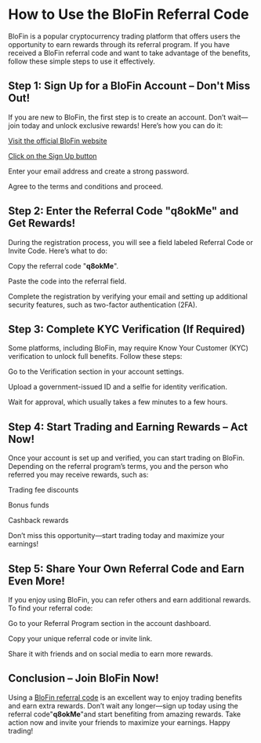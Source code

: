 <h1>How to Use the BloFin Referral Code</h1>

BloFin is a popular cryptocurrency trading platform that offers users the opportunity to earn rewards through its referral program. If you have received a BloFin referral code and want to take advantage of the benefits, follow these simple steps to use it effectively.

<h2>Step 1: Sign Up for a BloFin Account – Don't Miss Out!</h2>

If you are new to BloFin, the first step is to create an account. Don’t wait—join today and unlock exclusive rewards! Here’s how you can do it:

<a href="https://blofin.com/register?referral_code=q8okMe">Visit the official BloFin website</a>

<a href="https://blofin.com/register?referral_code=q8okMe">Click on the Sign Up button</a>

Enter your email address and create a strong password.

Agree to the terms and conditions and proceed.

<h2>Step 2: Enter the Referral Code "<strong>q8okMe</strong>" and Get Rewards!</h2>

During the registration process, you will see a field labeled Referral Code or Invite Code. Here’s what to do:

Copy the referral code "<strong>q8okMe</strong>".

Paste the code into the referral field.

Complete the registration by verifying your email and setting up additional security features, such as two-factor authentication (2FA).

<h2>Step 3: Complete KYC Verification (If Required)</h2>

Some platforms, including BloFin, may require Know Your Customer (KYC) verification to unlock full benefits. Follow these steps:

Go to the Verification section in your account settings.

Upload a government-issued ID and a selfie for identity verification.

Wait for approval, which usually takes a few minutes to a few hours.

<h2>Step 4: Start Trading and Earning Rewards – Act Now!</h2>

Once your account is set up and verified, you can start trading on BloFin. Depending on the referral program’s terms, you and the person who referred you may receive rewards, such as:

Trading fee discounts

Bonus funds

Cashback rewards

Don’t miss this opportunity—start trading today and maximize your earnings!

<h2>Step 5: Share Your Own Referral Code and Earn Even More!</h2>

If you enjoy using BloFin, you can refer others and earn additional rewards. To find your referral code:

Go to your Referral Program section in the account dashboard.

Copy your unique referral code or invite link.

Share it with friends and on social media to earn more rewards.

<h2>Conclusion – Join BloFin Now!</h2>

Using a <a href="https://blofin.com/register?referral_code=q8okMe">BloFin referral code</a> is an excellent way to enjoy trading benefits and earn extra rewards. Don’t wait any longer—sign up today using the referral code"<strong>q8okMe</strong>"and start benefiting from amazing rewards. Take action now and invite your friends to maximize your earnings. Happy trading!
